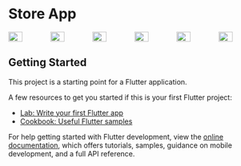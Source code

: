 # Store App

<div style="display: flex">
    <img src="https://github.com/AliGhzz/StoreApp/assets/77566367/47ff773d-dd1a-4c6a-b557-e4d92ed5ead7" style="width: 33%;">
    <img src="https://github.com/AliGhzz/StoreApp/assets/77566367/8a8845d4-ae3b-47b9-8ee0-97d033a94792" style="width: 33%;">
    <img src="https://github.com/AliGhzz/StoreApp/assets/77566367/d4609b67-a80d-48fc-acd3-0100d0466ac7" style="width: 33%;">
    <img src="https://github.com/AliGhzz/StoreApp/assets/77566367/2f9cb122-9094-413c-b917-c3cd399e8c20" style="width: 33%;">
    <img src="https://github.com/AliGhzz/StoreApp/assets/77566367/95acd4f4-8882-4471-b9af-bb99e0e15808" style="width: 33%;">
    <img src="https://github.com/AliGhzz/StoreApp/assets/77566367/da5b7fec-97c9-441f-9103-ca45813b6758" style="width: 33%;">
</div>



## Getting Started

This project is a starting point for a Flutter application.

A few resources to get you started if this is your first Flutter project:

- [Lab: Write your first Flutter app](https://docs.flutter.dev/get-started/codelab)
- [Cookbook: Useful Flutter samples](https://docs.flutter.dev/cookbook)

For help getting started with Flutter development, view the
[online documentation](https://docs.flutter.dev/), which offers tutorials,
samples, guidance on mobile development, and a full API reference.
